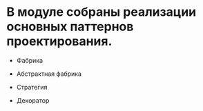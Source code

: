 # В модуле собраны реализации основных паттернов проектирования.

- Фабрика

- Абстрактная фабрика

- Стратегия

- Декоратор